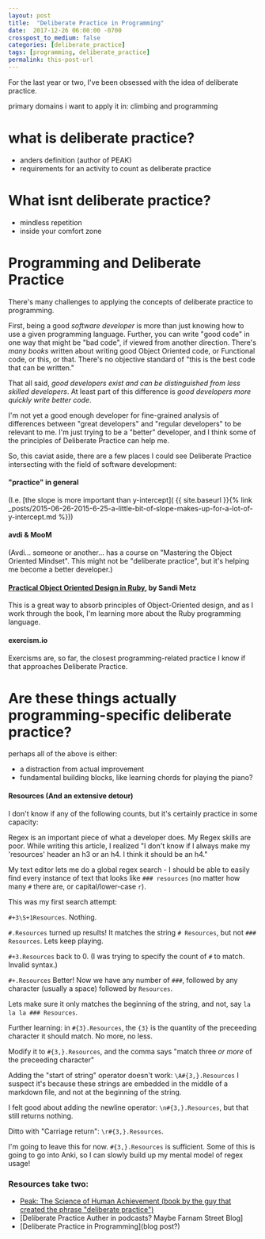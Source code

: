 ```yaml
---
layout: post
title:  "Deliberate Practice in Programming"
date:  2017-12-26 06:00:00 -0700
crosspost_to_medium: false
categories: [deliberate_practice]
tags: [programming, deliberate_practice]
permalink: this-post-url
---
```


For the last year or two, I've been obsessed with the idea of deliberate practice.

primary domains i want to apply it in: climbing and programming

# what is deliberate practice?

- anders definition (author of PEAK)
- requirements for an activity to count as deliberate practice

<!--more-->


# What isnt deliberate practice?

- mindless repetition
- inside your comfort zone


# Programming and Deliberate Practice

There's many challenges to applying the concepts of deliberate practice to programming. 

First, being a good _software developer_ is more than just knowing how to use a given programming language. Further, you can write "good code" in one way that might be "bad code", if viewed from another direction. There's _many books_ written about writing good Object Oriented code, or Functional code, or this, or that. There's no objective standard of "this is the best code that can be written."

That all said, _good developers exist and can be distinguished from less skilled developers_. At least part of this difference is _good developers more quickly write better code_. 

I'm not yet a good enough developer for fine-grained analysis of differences between "great developers" and "regular developers" to be relevant to me. I'm just trying to be a "better" developer, and I think some of the principles of Deliberate Practice can help me. 

So, this caviat aside, there are a few places I could see Deliberate Practice intersecting with the field of software development:

#### "practice" in general 

(I.e. [the slope is more important than y-intercept]( {{ site.baseurl }}{% link _posts/2015-06-26-2015-6-25-a-little-bit-of-slope-makes-up-for-a-lot-of-y-intercept.md %}))

#### avdi & MooM 

(Avdi... someone or another... has a course on "Mastering the Object Oriented Mindset". This might not be "deliberate practice", but it's helping me become a better developer.)

#### [Practical Object Oriented Design in Ruby](URL), by Sandi Metz

This is a great way to absorb principles of Object-Oriented design, and as I work through the book, I'm learning more about the Ruby programming language.


#### exercism.io 

Exercisms are, so far, the closest programming-related practice I know if that approaches Deliberate Practice. 

# Are these things actually programming-specific deliberate practice?

perhaps all of the above is either:
- a distraction from actual improvement
- fundamental building blocks, like learning chords for playing the piano?


#### Resources (And an extensive detour)

I don't know if any of the following counts, but it's certainly practice in some capacity:

Regex is an important piece of what a developer does. My Regex skills are poor. While writing this article, I realized "I don't know if I always make my 'resources' header an h3 or an h4. I think it should be an h4."

My text editor lets me do a global regex search - I should be able to easily find every instance of text that looks like `### resources` (no matter how many `#` there are, or capital/lower-case `r`). 

This was my first search attempt:

`#+3\S+1Resources`. Nothing.

`#.Resources` turned up results! It matches the string `# Resources`, but not `### Resources`. Lets keep playing.

`#+3.Resources` back to 0. (I was trying to specify the count of `#` to match. Invalid syntax.)

`#+.Resources` Better! Now we have any number of `###`, followed by any character (usually a space) followed by `Resources`. 

Lets make sure it only matches the beginning of the string, and not, say `la la la ### Resources`.

Further learning: in `#{3}.Resources`, the `{3}` is the quantity of the preceeding character it should match. No more, no less. 

Modify it to `#{3,}.Resources`, and the comma says "match three _or more_ of the preceeding character"

Adding the "start of string" operator doesn't work: `\A#{3,}.Resources` I suspect it's because these strings are embedded in the middle of a markdown file, and not at the beginning of the string. 

I felt good about adding the newline operator: `\n#{3,}.Resources`, but that still returns nothing. 

Ditto with "Carriage return": `\r#{3,}.Resources`. 

I'm going to leave this for now. `#{3,}.Resources` is sufficient. Some of this is going to go into Anki, so I can slowly build up my mental model of regex usage!

### Resources take two:

- [Peak: The Science of Human Achievement (book by the guy that created the phrase "deliberate practice")](url_here)
- [Deliberate Practice Auther in podcasts? Maybe Farnam Street Blog]
- [Deliberate Practice in Programming](blog post?)